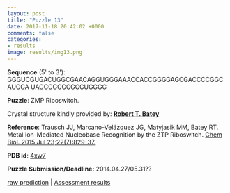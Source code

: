 ```yaml
---
layout: post
title: "Puzzle 13"
date: 2017-11-18 20:42:02 +0000
comments: false
categories: 
- results
image: results/img13.png
---
```

**Sequence** (5' to 3'): 
GGGUCGUGACUGGCGAACAGGUGGGAAACCACCGGGGAGCGACCCCGGCAUCGA
UAGCCGCCCGCCUGGGC

**Puzzle**:
ZMP Riboswitch. 

Crystal structure kindly provided by: [**Robert T. Batey**](http://chem.colorado.edu/bateygroup/)

**Reference**:
Trausch JJ, Marcano-Velázquez JG, Matyjasik MM, Batey RT. Metal Ion-Mediated Nucleobase Recognition by the ZTP Riboswitch. [Chem Biol. 2015 Jul 23;22(7):829-37.](http://www.sciencedirect.com/science/article/pii/S1074552115002331) 

**PDB id**: [4xw7](http://www.rcsb.org/pdb/explore/explore.do?structureId=4xw7)

**Puzzle Submission/Deadline:** 2014.04.27/05.31??

[raw prediction](https://github.com/rnapuzzles/rnapuzzles.github.io/tree/master/data/PZ13/pdb)    &#124;   [Assessment results](/table/2000/01/01/PZ13-3d.html)

